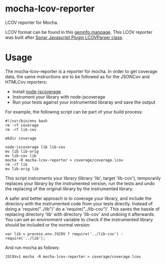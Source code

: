 mocha-lcov-reporter
===================

LCOV reporter for Mocha.

LCOV format can be found in this [geninfo manpage](http://ltp.sourceforge.net/coverage/lcov/geninfo.1.php). This LCOV reporter was built after [Sonar Javascript Plugin LCOVParser class](https://github.com/SonarCommunity/sonar-javascript/blob/master/sonar-javascript-plugin/src/main/java/org/sonar/plugins/javascript/lcov/LCOVParser.java).

Usage
=====

The mocha-lcov-reporter is a reporter for mocha. In order to get coverage data, the same instructions are to be followed as for the JSONCov and HTMLCov reporters:

- Install [node-jscoverage](https://github.com/visionmedia/node-jscoverage)
- Instrument your library with node-jscoverage
- Run your tests against your instrumented libraray and save the output

For example, the following script can be part of your build process:

```
#!/usr/bin/env bash
rm -rf coverage
rm -rf lib-cov

mkdir coverage

node-jscoverage lib lib-cov
mv lib lib-orig
mv lib-cov lib
mocha -R mocha-lcov-reporter > coverage/coverage.lcov
rm -rf lib
mv lib-orig lib
```

This script instruments your library (library 'lib', target 'lib-cov'), temporarily replaces your library by the instrumented version, run the tests and undo the replacing of the original library by the instrumented library.

A safer and better approach is to coverage your library, and include the directory with the instrumented code from your tests directly. Instead of doing a 'require("../lib")' do a 'require("../lib-cov")'. This saves the hassle of replacing directory 'lib' with directory 'lib-cov' and undoing it afterwards. You can set an environment variable to check if the instrumented library should be included or the normal version:

```
var lib = process.env.JSCOV ? require('../lib-cov') : require('../lib');
```

And run mocha as follows:

```
JSCOV=1 mocha -R mocha-lcov-reporter > coverage/coverage.lcov
```
